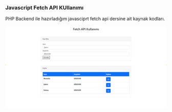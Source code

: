### Javascript Fetch API KUllanımı

PHP Backend ile hazırladığım javasciprt fetch api dersine ait kaynak kodları.

![img.png](img.png)